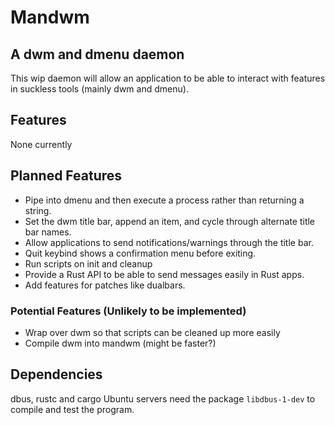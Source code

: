 # Mandwm
## A dwm and dmenu daemon
This wip daemon will allow an application to be able to interact with features in suckless tools (mainly dwm and dmenu).

## Features
None currently

## Planned Features
* Pipe into dmenu and then execute a process rather than returning a string.
* Set the dwm title bar, append an item, and cycle through alternate title bar names.
* Allow applications to send notifications/warnings through the title bar.
* Quit keybind shows a confirmation menu before exiting.
* Run scripts on init and cleanup
* Provide a Rust API to be able to send messages easily in Rust apps.
* Add features for patches like dualbars.

### Potential Features (Unlikely to be implemented)
* Wrap over dwm so that scripts can be cleaned up more easily
* Compile dwm into mandwm (might be faster?)

## Dependencies
dbus, rustc and cargo
Ubuntu servers need the package `libdbus-1-dev` to compile and test the program.
